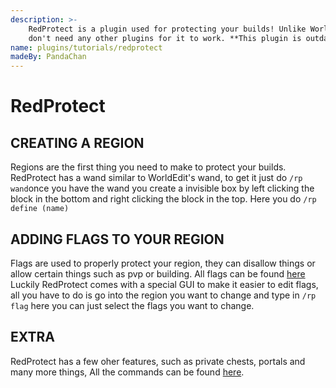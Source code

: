 ```yaml
---
description: >-
    RedProtect is a plugin used for protecting your builds! Unlike WorldGuard you
    don't need any other plugins for it to work. **This plugin is outdated. Use WorldGuard instead.**
name: plugins/tutorials/redprotect
madeBy: PandaChan
---
```


# RedProtect

## CREATING A REGION

Regions are the first thing you need to make to protect your builds. RedProtect has a wand similar to WorldEdit's wand, to get it just do `/rp wand`once you have the wand you create a invisible box by left clicking the block in the bottom and right clicking the block in the top. Here you do `/rp define (name)`

## ADDING FLAGS TO YOUR REGION

Flags are used to properly protect your region, they can disallow things or allow certain things such as pvp or building. All flags can be found [here](https://github.com/FabioZumbi12/RedProtect/wiki/Region-Flags) Luckily RedProtect comes with a special GUI to make it easier to edit flags, all you have to do is go into the region you want to change and type in `/rp flag` here you can just select the flags you want to change.

## EXTRA

RedProtect has a few oher features, such as private chests, portals and many more things, All the commands can be found [here](https://github.com/FabioZumbi12/RedProtect/wiki).
